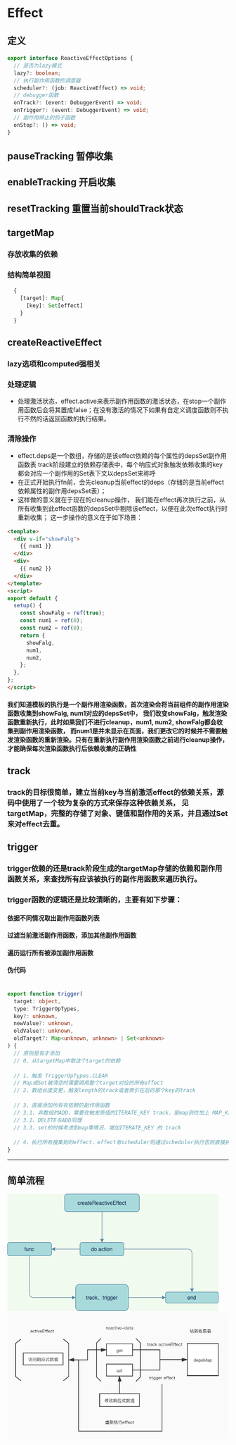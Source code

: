 # Effect

## 定义
```ts
export interface ReactiveEffectOptions {
  // 是否为lazy模式
  lazy?: boolean;
  // 执行副作用函数的调度器
  scheduler?: (job: ReactiveEffect) => void;
  // debugger函数
  onTrack?: (event: DebuggerEvent) => void;
  onTrigger?: (event: DebuggerEvent) => void;
  // 副作用停止的钩子函数
  onStop?: () => void;
}
```

## pauseTracking 暂停收集
## enableTracking 开启收集
## resetTracking 重置当前shouldTrack状态

## targetMap
### 存放收集的依赖
### 结构简单视图
```ts
  {
    [target]: Map{
      [key]: Set[effect]
    }
  }
```

## createReactiveEffect
### lazy选项和computed强相关
### 处理逻辑
- 处理激活状态，effect.active来表示副作用函数的激活状态，在stop一个副作用函数后会将其置成false；在没有激活的情况下如果有自定义调度函数则不执行不然的话返回函数的执行结果。
### 清除操作
- effect.deps是一个数组，存储的是该effect依赖的每个属性的depsSet副作用函数表
track阶段建立的依赖存储表中，每个响应式对象触发依赖收集的key都会对应一个副作用的Set表下文以depsSet来称呼
- 在正式开始执行fn前，会先cleanup当前effect的deps（存储的是当前effect依赖属性的副作用depsSet表）；
- 这样做的意义就在于现在的cleanup操作， 我们能在effect再次执行之前，从所有收集到此effect函数的depsSet中剔除该effect，以便在此次effect执行时重新收集； 这一步操作的意义在于如下场景：

```HTML
<template>
  <div v-if="showFalg">
    {{ num1 }}
  </div>
  <div>
    {{ num2 }}
  </div>
</template>
<script>
export default {
  setup() {
    const showFalg = ref(true);
    const num1 = ref(0);
    const num2 = ref(0);
    return {
      showFalg,
      num1,
      num2,
    };
  },
};
</script>

```
#### 我们知道模板的执行是一个副作用渲染函数，首次渲染会将当前组件的副作用渲染函数收集到showFalg, num1对应的depsSet中， 我们改变showFalg，触发渲染函数重新执行，此时如果我们不进行cleanup，num1, num2, showFalg都会收集到副作用渲染函数， 而num1是并未显示在页面，我们更改它的时候并不需要触发渲染函数的重新渲染。只有在重新执行副作用渲染函数之前进行cleanup操作， 才能确保每次渲染函数执行后依赖收集的正确性


## track
### track的目标很简单，建立当前key与当前激活effect的依赖关系，源码中使用了一个较为复杂的方式来保存这种依赖关系， 见targetMap，完整的存储了对象、键值和副作用的关系，并且通过Set来对effect去重。

## trigger
### trigger依赖的还是track阶段生成的targetMap存储的依赖和副作用函数关系，来查找所有应该被执行的副作用函数来遍历执行。
### trigger函数的逻辑还是比较清晰的，主要有如下步骤：

#### 依据不同情况取出副作用函数列表
#### 过滤当前激活副作用函数，添加其他副作用函数
#### 遍历运行所有被添加副作用函数

#### 伪代码
```ts

export function trigger(
  target: object,
  type: TriggerOpTypes,
  key?: unknown,
  newValue?: unknown,
  oldValue?: unknown,
  oldTarget?: Map<unknown, unknown> | Set<unknown>
) {
  // 原则是有才添加
  // 0、从targetMap中取这个target的依赖

  // 1、触发 TriggerOpTypes.CLEAR
  // Map或Set被清空时需要调用整个target对应的所有effect
  // 2、数组长度变更，触发length的track或者索引在后的那个key的track

  // 3、直接添加所有有依赖的副作用函数
  // 3.1、非数组的ADD，需要在触发原值的ITERATE_KEY track，是map则在加上 MAP_KEY_ITERATE_KEY
  // 3.2、DELETE与ADD同理
  // 3.3、set的时候考虑到map等情况，增加ITERATE_KEY 的 track

  // 4、执行所有搜集到的effect，effect有scheduler则通过scheduler执行否则直接执行
}

```
-----

## 简单流程

![流程](./resource/jpg/effect.png)
![流程](./resource/jpg/reactivity.jpg)